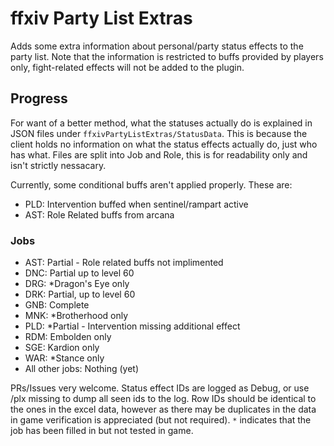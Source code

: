 # ffxiv Party List Extras

Adds some extra information about personal/party status effects to the party list.
Note that the information is restricted to buffs provided by players only, fight-related effects will not be added to the plugin.

## Progress

For want of a better method, what the statuses actually do is explained in JSON files under `ffxivPartyListExtras/StatusData`.
This is because the client holds no information on what the status effects actually do, just who has what.
Files are split into Job and Role, this is for readability only and isn't strictly nessacary.

Currently, some conditional buffs aren't applied properly. These are:
- PLD: Intervention buffed when sentinel/rampart active
- AST: Role Related buffs from arcana

### Jobs

- AST: Partial - Role related buffs not implimented
- DNC: Partial up to level 60
- DRG: *Dragon's Eye only
- DRK: Partial, up to level 60
- GNB: Complete
- MNK: *Brotherhood only
- PLD: *Partial - Intervention missing additional effect
- RDM: Embolden only
- SGE: Kardion only
- WAR: *Stance only
- All other jobs: Nothing (yet)

PRs/Issues very welcome.
Status effect IDs are logged as Debug, or use /plx missing to dump all seen ids to the log.
Row IDs should be identical to the ones in the excel data, however as there may be duplicates in the data in game verification is appreciated (but not required).
`*` indicates that the job has been filled in but not tested in game.
